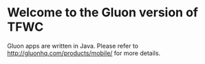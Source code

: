# Welcome to the Gluon version of TFWC

Gluon apps are written in Java. Please refer to http://gluonhq.com/products/mobile/ for more details.
